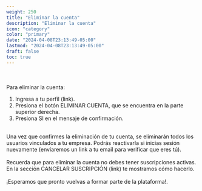 ```yaml
---
weight: 250
title: "Eliminar la cuenta"
description: "Eliminar la cuenta"
icon: "category"
color: "primary"
date: "2024-04-08T23:13:49-05:00"
lastmod: "2024-04-08T23:13:49-05:00"
draft: false
toc: true
---
```

<br></br>
Para eliminar la cuenta:
1. Ingresa a tu perfil (link). 
2. Presiona el botón ELIMINAR CUENTA, que se encuentra en la parte superior derecha.
3. Presiona SI en el mensaje de confirmación.
<br></br>

Una vez que confirmes la eliminación de tu cuenta, se eliminarán todos los usuarios vinculados a tu empresa. Podrás reactivarla si inicias sesión nuevamente (enviaremos un link a tu email para verificar que eres tú).<br></br>
Recuerda que para eliminar la cuenta no debes tener suscripciones activas. En la sección CANCELAR SUSCRIPCIÓN (link) te mostramos cómo hacerlo.<br></br>
¡Esperamos que pronto vuelvas a formar parte de la plataforma!.

